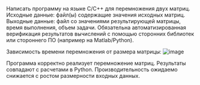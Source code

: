 Написать программу на языке C/C++ для перемножения двух матриц.
Исходные данные: файл(ы) содержащие значения исходных матриц.
Выходные данные: файл со значениями результирующей матрицы, время
выполнения, объем задачи.
Обязательна автоматизированная верификация результатов вычислений с помощью
сторонних библиотек или стороннего ПО (например на Matlab/Python).

Зависимость времени перемножения от размера матрицы:
![image](https://github.com/user-attachments/assets/aba71de1-ca81-4cad-8129-cc4082420693)


Программа корректно реализует перемножение матриц. 
Результаты совпадают с расчетами в Python. 
Производительность ожидаемо снижается с ростом размерности входных данных.
